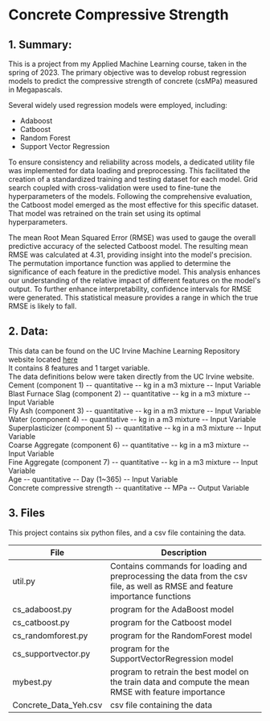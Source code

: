 # Concrete Compressive Strength

## 1. Summary:
This is a project from my Applied Machine Learning course, taken in the spring of 2023. The primary objective was to develop robust regression models to predict the compressive strength of concrete (csMPa) measured in Megapascals. 

Several widely used regression models were employed, including:
* Adaboost
* Catboost
* Random Forest
* Support Vector Regression

To ensure consistency and reliability across models, a dedicated utility file was implemented for data loading and preprocessing. This facilitated the creation of a standardized training and testing dataset for each model. Grid search coupled with cross-validation were used to fine-tune the hyperparameters of the models. Following the comprehensive evaluation, the Catboost model emerged as the most effective for this specific dataset. That model was retrained on the train set using its optimal hyperparameters. 

The mean Root Mean Squared Error (RMSE) was used to gauge the overall predictive accuracy of the selected Catboost model. The resulting mean RMSE was calculated at 4.31, providing insight into the model's precision. The permutation importance function was applied to determine the significance of each feature in the predictive model. This analysis enhances our understanding of the relative impact of different features on the model's output. To further enhance interpretability, confidence intervals for RMSE were generated. This statistical measure provides a range in which the true RMSE is likely to fall.

## 2. Data:

This data can be found on the UC Irvine Machine Learning Repository website located [here](https://archive.ics.uci.edu/dataset/165/concrete+compressive+strength) \
It contains 8 features and 1 target variable. \
The data definitions below were taken directly from the UC Irvine website. \
Cement (component 1) -- quantitative -- kg in a m3 mixture -- Input Variable \
Blast Furnace Slag (component 2) -- quantitative -- kg in a m3 mixture -- Input Variable \
Fly Ash (component 3) -- quantitative  -- kg in a m3 mixture -- Input Variable \
Water  (component 4) -- quantitative  -- kg in a m3 mixture -- Input Variable \
Superplasticizer (component 5) -- quantitative -- kg in a m3 mixture -- Input Variable \
Coarse Aggregate  (component 6) -- quantitative -- kg in a m3 mixture -- Input Variable \
Fine Aggregate (component 7)	 -- quantitative  -- kg in a m3 mixture -- Input Variable \
Age -- quantitative  -- Day (1~365) -- Input Variable \
Concrete compressive strength -- quantitative -- MPa -- Output Variable

## 3. Files
This project contains six python files, and a csv file containing the data.

File                  | Description
----------------------|-----------------------
util.py               | Contains commands for loading and preprocessing the data from the csv file, as well as RMSE and feature importance functions
cs_adaboost.py        | program for the AdaBoost model
cs_catboost.py        | program for the Catboost model
cs_randomforest.py    | program for the RandomForest model
cs_supportvector.py   | program for the SupportVectorRegression model
mybest.py             | program to retrain the best model on the train data and compute the mean RMSE with feature importance
Concrete_Data_Yeh.csv | csv file containing the data

